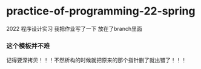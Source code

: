 # practice-of-programming-22-spring
2022 程序设计实习
我把作业写了一下 放在了branch里面

### 这个模板并不难
记得要深拷贝！！！不然析构的时候就把原来的那个指针删了就出错了！！！
